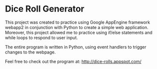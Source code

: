 Dice Roll Generator
==========
This project was created to practice using Google AppEngine framework webapp2 in conjunction with Python
to create a simple web application. Moreover, this project allowed me to practice using if/else statements
and while loops to respond to user input.

The entire program is written in Python, using event handlers to trigger changes to the webpage. 

Feel free to check out the program at: http://dice-rolls.appspot.com/

